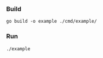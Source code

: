 
### Build

```shell script
go build -o example ./cmd/example/
```

### Run

```shell script
./example
```
